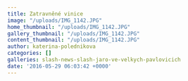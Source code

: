 ```yaml
---
title: Zatravněné vinice
image: "/uploads/IMG_1142.JPG"
home_thumbnail: "/uploads/IMG_1142.JPG"
gallery_thumbnail: "/uploads/IMG_1142.JPG"
content_thumbnail: "/uploads/IMG_1142.JPG"
author: katerina-polednikova
categories: []
galleries: slash-news-slash-jaro-ve-velkych-pavlovicich
date: '2016-05-29 06:03:42 +0000'
---
```

